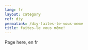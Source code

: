 ```yaml
---
lang: fr
layout: category
ref: diy
permalink: /diy-faites-le-vous-meme
title: faites-le vous même!
---
```


Page here, en fr

<!-- more -->
